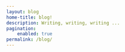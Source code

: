 ```yaml
---
layout: blog
home-title: blog!
description: Writing, writing, writing ...
pagination:
    enabled: true
permalink: /blog/
---
```

